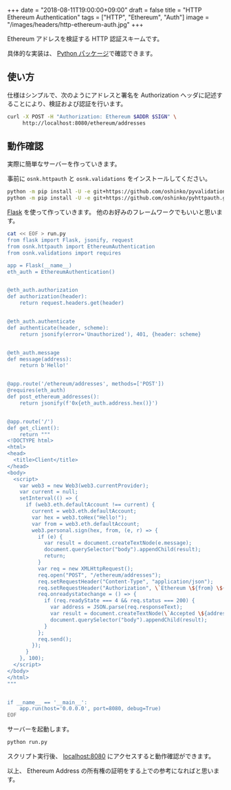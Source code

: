 +++
date = "2018-08-11T19:00:00+09:00"
draft = false
title = "HTTP Ethereum Authentication"
tags = ["HTTP", "Ethereum", "Auth"]
image = "/images/headers/http-ethereum-auth.jpg"
+++

Ethereum アドレスを検証する HTTP 認証スキームです。

具体的な実装は、 [Python パッケージ](https://github.com/oshinko/pyhttpauth)で確認できます。

## 使い方

仕様はシンプルで、次のようにアドレスと署名を Authorization ヘッダに記述することにより、検証および認証を行います。

```sh
curl -X POST -H "Authorization: Ethereum $ADDR $SIGN" \
     http://localhost:8080/ethereum/addresses
```

## 動作確認

実際に簡単なサーバーを作っていきます。

事前に `osnk.httpauth` と `osnk.validations` をインストールしてください。

```sh
python -m pip install -U -e git+https://github.com/oshinko/pyvalidation.git#egg=validation
python -m pip install -U -e git+https://github.com/oshinko/pyhttpauth.git#egg=httpauth
```

[Flask](http://flask.pocoo.org) を使って作っていきます。
他のお好みのフレームワークでもいいと思います。

```sh
cat << EOF > run.py
from flask import Flask, jsonify, request
from osnk.httpauth import EthereumAuthentication
from osnk.validations import requires

app = Flask(__name__)
eth_auth = EthereumAuthentication()


@eth_auth.authorization
def authorization(header):
    return request.headers.get(header)


@eth_auth.authenticate
def authenticate(header, scheme):
    return jsonify(error='Unauthorized'), 401, {header: scheme}


@eth_auth.message
def message(address):
    return b'Hello!'


@app.route('/ethereum/addresses', methods=['POST'])
@requires(eth_auth)
def post_ethereum_addresses():
    return jsonify(f'0x{eth_auth.address.hex()}')


@app.route('/')
def get_client():
    return """
<!DOCTYPE html>
<html>
<head>
  <title>Client</title>
</head>
<body>
  <script>
    var web3 = new Web3(web3.currentProvider);
    var current = null;
    setInterval(() => {
      if (web3.eth.defaultAccount !== current) {
        current = web3.eth.defaultAccount;
        var hex = web3.toHex("Hello!");
        var from = web3.eth.defaultAccount;
        web3.personal.sign(hex, from, (e, r) => {
          if (e) {
            var result = document.createTextNode(e.message);
            document.querySelector("body").appendChild(result);
            return;
          }
          var req = new XMLHttpRequest();
          req.open("POST", "/ethereum/addresses");
          req.setRequestHeader("Content-Type", "application/json");
          req.setRequestHeader("Authorization", \`Ethereum \${from} \${r}\`);
          req.onreadystatechange = () => {
            if (req.readyState === 4 && req.status === 200) {
              var address = JSON.parse(req.responseText);
              var result = document.createTextNode(\`Accepted \${address}.\`);
              document.querySelector("body").appendChild(result);
            }
          };
          req.send();
        });
      }
    }, 100);
  </script>
</body>
</html>
"""


if __name__ == '__main__':
    app.run(host='0.0.0.0', port=8080, debug=True)
EOF
```

サーバーを起動します。

```sh
python run.py
```

スクリプト実行後、 [localhost:8080](http://localhost:8080) にアクセスすると動作確認ができます。

以上、 Ethereum Address の所有権の証明をする上での参考になればと思います。
